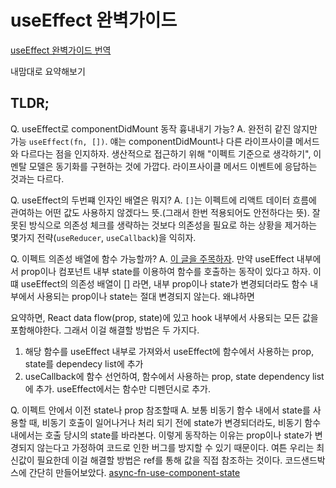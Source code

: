 # useEffect 완벽가이드

[useEffect 완벽가이드 번역](https://rinae.dev/posts/a-complete-guide-to-useeffect-ko#tldr-too-long-didnt-read---%ec%9a%94%ec%95%bd)

내맘대로 요약해보기

## TLDR;

Q. useEffect로 componentDidMount 동작 흉내내기 가능?
A. 완전히 같진 않지만 가능 `useEffect(fn, [])`. 얘는 componentDidMount나 다른 라이프사이클 메서드와 다르다는 점을 인지하자. 생산적으로 접근하기 위해 "이펙트 기준으로 생각하기", 이 멘탈 모델은 동기화를 구현하는 것에 가깝다. 라이프사이클 메서드 이벤트에 응답하는 것과는 다르다.

Q. useEffect의 두번쨰 인자인 배열은 뭐지?
A. `[]`는 이펙트에 리액트 데이터 흐름에 관여하는 어떤 값도 사용하지 않겠다느 뜻.(그래서 한번 적용되어도 안전하다는 뜻). 잘못된 방식으로 의존성 체크를 생략하는 것보다 의존성을 필요로 하는 상황을 제거하는 몇가지 전략(`useReducer`, `useCallback`)을 익히자.

Q. 이펙트 의존성 배열에 함수 가능할까?
A. [이 글을 주목하자](https://rinae.dev/posts/a-complete-guide-to-useeffect-ko#tldr-too-long-didnt-read---%ec%9a%94%ec%95%bd). 만약 useEffect 내부에서 prop이나 컴포넌트 내부 state를 이용하여 함수를 호출하는 동작이 있다고 하자. 이 떄 useEffect의 의존성 배열이 [] 라면, 내부 prop이나 state가 변경되더라도 함수 내부에서 사용되는 prop이나 state는 절대 변경되지 않는다. 왜냐하면

요약하면,
React data flow(prop, state)에 있고 hook 내부에서 사용되는 모든 값을 포함해야한다.
그래서 이걸 해결할 방법은 두 가지다.

1. 해당 함수를 useEffect 내부로 가져와서 useEffect에 함수에서 사용하는 prop, state를 dependecy list에 추가
2. useCallback에 함수 선언하여, 함수에서 사용하는 prop, state dependency list에 추가. useEffect에서는 함수만 디펜던시로 추가.

Q. 이펙트 안에서 이전 state나 prop 참조할때
A. 보통 비동기 함수 내에서 state를 사용할 때, 비동기 호출이 일어나거나 처리 되기 전에 state가 변경되더라도, 비동기 함수내에서는 호출 당시의 state를 바라본다. 이렇게 동작하는 이유는 prop이나 state가 변경되지 않는다고 가정하여 코드로 인한 버그를 방지할 수 있기 때문이다. 여튼 우리는 최신값이 필요한데 이걸 해결할 방법은 ref를 통해 값을 직접 참조하는 것이다. 코드샌드박스에 간단히 만들어보았다. [async-fn-use-component-state](https://codesandbox.io/s/async-fn-use-component-state-642qo)
